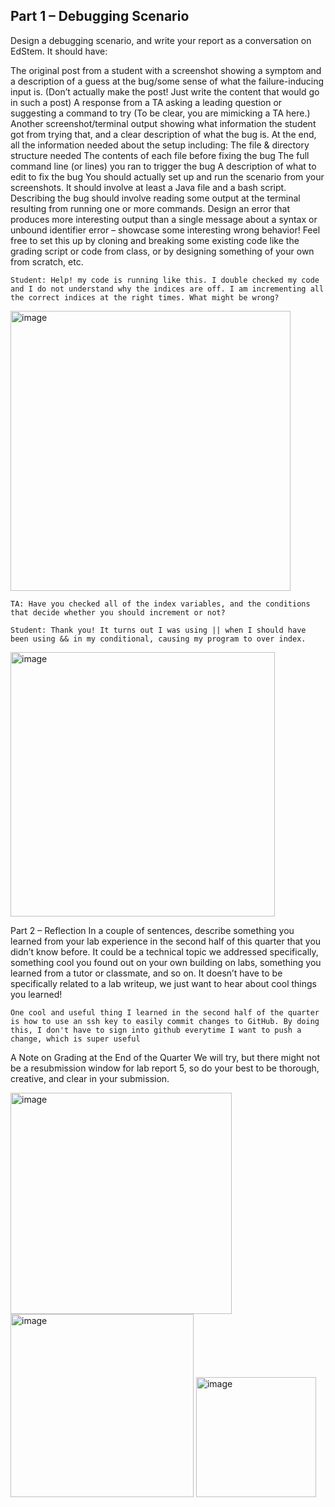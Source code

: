 ## Part 1 – Debugging Scenario
Design a debugging scenario, and write your report as a conversation on EdStem. It should have:

The original post from a student with a screenshot showing a symptom and a description of a guess at the bug/some sense of what the failure-inducing input is. (Don’t actually make the post! Just write the content that would go in such a post)
A response from a TA asking a leading question or suggesting a command to try (To be clear, you are mimicking a TA here.)
Another screenshot/terminal output showing what information the student got from trying that, and a clear description of what the bug is.
At the end, all the information needed about the setup including:
The file & directory structure needed
The contents of each file before fixing the bug
The full command line (or lines) you ran to trigger the bug
A description of what to edit to fix the bug
You should actually set up and run the scenario from your screenshots. It should involve at least a Java file and a bash script. Describing the bug should involve reading some output at the terminal resulting from running one or more commands. Design an error that produces more interesting output than a single message about a syntax or unbound identifier error – showcase some interesting wrong behavior! Feel free to set this up by cloning and breaking some existing code like the grading script or code from class, or by designing something of your own from scratch, etc.

`Student: Help! my code is running like this. I double checked my code and I do not understand why the indices are off. I am incrementing all the correct indices at the right times. What might be wrong?`

<img width="448" alt="image" src="https://github.com/Waterblokey/cse15l-lab-reports/assets/118576768/c0f92f5a-d2b2-41c8-91e3-7ca3b033e7dd">

`TA: Have you checked all of the index variables, and the conditions that decide whether you should increment or not?`

`Student: Thank you! It turns out I was using || when I should have been using && in my conditional, causing my program to over index.`

<img width="423" alt="image" src="https://github.com/Waterblokey/cse15l-lab-reports/assets/118576768/8a6a5dfc-970e-4884-a32d-f1b847232e31">

Part 2 – Reflection
In a couple of sentences, describe something you learned from your lab experience in the second half of this quarter that you didn’t know before. It could be a technical topic we addressed specifically, something cool you found out on your own building on labs, something you learned from a tutor or classmate, and so on. It doesn’t have to be specifically related to a lab writeup, we just want to hear about cool things you learned!

`One cool and useful thing I learned in the second half of the quarter is how to use an ssh key to easily commit changes to GitHub. By doing this, I don't have to sign into github everytime I want to push a change, which is super useful`

A Note on Grading at the End of the Quarter
We will try, but there might not be a resubmission window for lab report 5, so do your best to be thorough, creative, and clear in your submission.

<img width="354" alt="image" src="https://github.com/Waterblokey/cse15l-lab-reports/assets/118576768/322490e1-8a18-4cb8-9249-9f05887199cf">


<img width="293" alt="image" src="https://github.com/Waterblokey/cse15l-lab-reports/assets/118576768/b77ee98d-3b96-4676-b732-cf930e1c77c9">

<img width="192" alt="image" src="https://github.com/Waterblokey/cse15l-lab-reports/assets/118576768/c95b3763-3afe-425f-905a-c5e132f80509">
